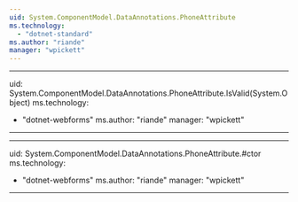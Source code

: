 ```yaml
---
uid: System.ComponentModel.DataAnnotations.PhoneAttribute
ms.technology: 
  - "dotnet-standard"
ms.author: "riande"
manager: "wpickett"
---
```


---
uid: System.ComponentModel.DataAnnotations.PhoneAttribute.IsValid(System.Object)
ms.technology: 
  - "dotnet-webforms"
ms.author: "riande"
manager: "wpickett"
---

---
uid: System.ComponentModel.DataAnnotations.PhoneAttribute.#ctor
ms.technology: 
  - "dotnet-webforms"
ms.author: "riande"
manager: "wpickett"
---
